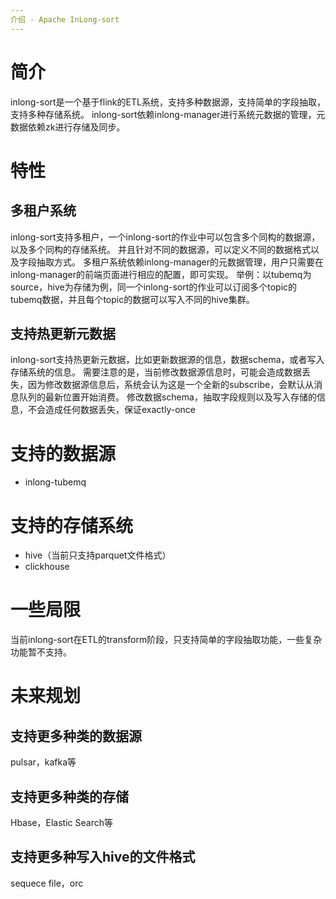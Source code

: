 ```yaml
---
介绍 - Apache InLong-sort
---
```


# 简介
inlong-sort是一个基于flink的ETL系统，支持多种数据源，支持简单的字段抽取，支持多种存储系统。
inlong-sort依赖inlong-manager进行系统元数据的管理，元数据依赖zk进行存储及同步。

# 特性
## 多租户系统
inlong-sort支持多租户，一个inlong-sort的作业中可以包含多个同构的数据源，以及多个同构的存储系统。
并且针对不同的数据源，可以定义不同的数据格式以及字段抽取方式。
多租户系统依赖inlong-manager的元数据管理，用户只需要在inlong-manager的前端页面进行相应的配置，即可实现。
举例：以tubemq为source，hive为存储为例，同一个inlong-sort的作业可以订阅多个topic的tubemq数据，并且每个topic的数据可以写入不同的hive集群。

## 支持热更新元数据
inlong-sort支持热更新元数据，比如更新数据源的信息，数据schema，或者写入存储系统的信息。
需要注意的是，当前修改数据源信息时，可能会造成数据丢失，因为修改数据源信息后，系统会认为这是一个全新的subscribe，会默认从消息队列的最新位置开始消费。
修改数据schema，抽取字段规则以及写入存储的信息，不会造成任何数据丢失，保证exactly-once

# 支持的数据源
- inlong-tubemq

# 支持的存储系统
- hive（当前只支持parquet文件格式）
- clickhouse

# 一些局限
当前inlong-sort在ETL的transform阶段，只支持简单的字段抽取功能，一些复杂功能暂不支持。

# 未来规划
## 支持更多种类的数据源
pulsar，kafka等


## 支持更多种类的存储
Hbase，Elastic Search等


## 支持更多种写入hive的文件格式
sequece file，orc